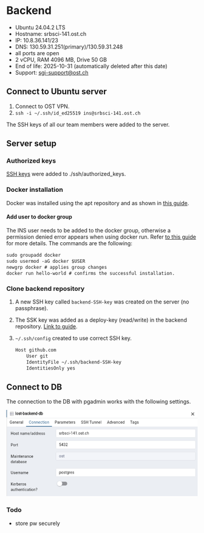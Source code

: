# Backend

- Ubuntu 24.04.2 LTS
- Hostname: srbsci-141.ost.ch
- IP: 10.8.36.141/23
- DNS: 130.59.31.251(primary)/130.59.31.248
- all ports are open
- 2 vCPU, RAM 4096 MB, Drive 50 GB
- End of life: 2025-10-31 (automatically deleted after this date)
- Support: <sgi-support@ost.ch>

## Connect to Ubuntu server

1. Connect to OST VPN.
2. `ssh -i ~/.ssh/id_ed25519 ins@srbsci-141.ost.ch`

The SSH keys of all our team members were added to the server.

## Server setup

### Authorized keys

[SSH keys](https://ostch-my.sharepoint.com/:t:/r/personal/leo_oetterli_ost_ch/Documents/Bachelor_Inf_Sem6/SE-Project/Server/authorized_keys.txt?csf=1&web=1&e=AtQha6) were added to ./ssh/authorized_keys.

### Docker installation

Docker was installed using the apt repository and as shown in [this guide](https://docs.docker.com/engine/install/ubuntu/#install-using-the-repository).

#### Add user to docker group

The INS user needs to be added to the docker group, otherwise a permission denied error appears when using docker run. Refer [to this guide](https://docs.docker.com/engine/install/linux-postinstall/#manage-docker-as-a-non-root-user) for more details. The commands are the following:

```terminal
sudo groupadd docker
sudo usermod -aG docker $USER
newgrp docker # applies group changes
docker run hello-world # confirms the successful installation.
```

### Clone backend repository

1. A new SSH key called `backend-SSH-key` was created on the server (no passphrase).
2. The SSK key was added as a deploy-key (read/write) in the backend repository. [Link to guide](https://docs.github.com/en/authentication/connecting-to-github-with-ssh/managing-deploy-keys#deploy-keys).
3. `~/.ssh/config` created to use correct SSH key.

    ```text
    Host github.com
        User git
        IdentityFile ~/.ssh/backend-SSH-key
        IdentitiesOnly yes
    ```

## Connect to DB

The connection to the DB with pgadmin works with the following settings.

!["pg4 admin settings"](./img/pg4admin-settings.png "pg4 admin settings")

### Todo

- store pw securely
